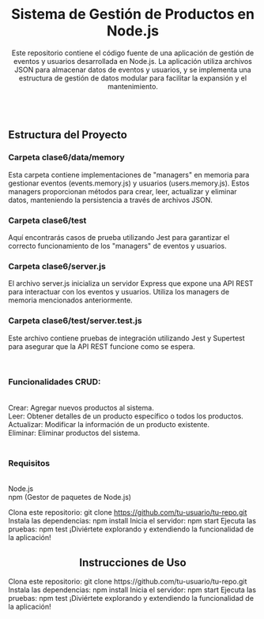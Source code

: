 <br/>
<p align="center">
  <h1 align="center">Sistema de Gestión de Productos en Node.js
</h1>
  <p align="center"> Este repositorio contiene el código fuente de una aplicación de gestión de eventos y usuarios desarrollada en Node.js. 
    La aplicación utiliza archivos JSON para almacenar datos de eventos y usuarios, y se implementa una estructura de gestión de datos modular para facilitar la expansión y el mantenimiento.
    <br/>
    <br/>
  </p>
</p>
<br/>
<h2>
  Estructura del Proyecto
  <br/>
</h2>
<h3>
  Carpeta clase6/data/memory
  <br/>
</h3>
<p>
  Esta carpeta contiene implementaciones de "managers" en memoria para gestionar eventos (events.memory.js) y usuarios (users.memory.js). 
Estos managers proporcionan métodos para crear, leer, actualizar y eliminar datos, manteniendo la persistencia a través de archivos JSON.
</p>

<h3>
  Carpeta clase6/test
</h3>
<p>
  Aquí encontrarás casos de prueba utilizando Jest para garantizar el correcto funcionamiento de los "managers" de eventos y usuarios.
</p>
<h3>
  Carpeta clase6/server.js
</h3>
<p>
  El archivo server.js inicializa un servidor Express que expone una API REST para interactuar con los eventos y usuarios. 
Utiliza los managers de memoria mencionados anteriormente.
</p>
<h3>
  Carpeta clase6/test/server.test.js
</h3>
<p>
  Este archivo contiene pruebas de integración utilizando Jest y Supertest para asegurar que la API REST funcione como se espera.
</p>
<br/>
<h3>
  Funcionalidades CRUD:
</h3>
<br/>Crear: Agregar nuevos productos al sistema.
<br/>Leer: Obtener detalles de un producto específico o todos los productos.
<br/>Actualizar: Modificar la información de un producto existente.
<br/>Eliminar: Eliminar productos del sistema.

<h3>
  <br/> Requisitos
</h3>
<br/>Node.js
<br/>npm (Gestor de paquetes de Node.js)
<br/>

Clona este repositorio: git clone https://github.com/tu-usuario/tu-repo.git
Instala las dependencias: npm install
Inicia el servidor: npm start
Ejecuta las pruebas: npm test
¡Diviértete explorando y extendiendo la funcionalidad de la aplicación!
<p align="center">
  <h2 
    align="center">Instrucciones de Uso
 </h2>
Clona este repositorio: git clone https://github.com/tu-usuario/tu-repo.git
Instala las dependencias: npm install
Inicia el servidor: npm start
Ejecuta las pruebas: npm test
¡Diviértete explorando y extendiendo la funcionalidad de la aplicación!


</p>


